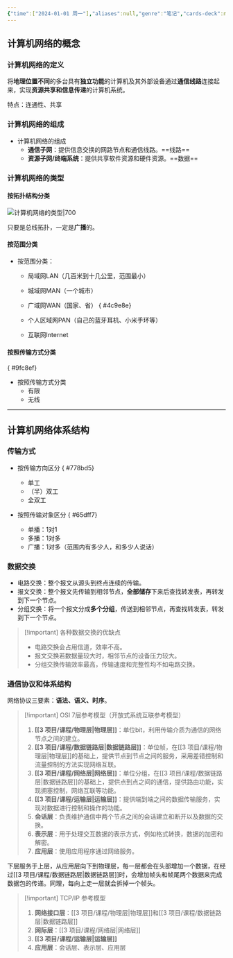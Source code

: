 ```yaml
---
{"time":["2024-01-01 周一"],"aliases":null,"genre":"笔记","cards-deck":null,"tags":["课程/专业必修课"],"key":"期末复习","dg-publish":true,"permalink":"/3 项目/课程/计算机网络概述/","dgPassFrontmatter":true,"noteIcon":"","created":"2024-01-01T20:41:14.360+08:00","updated":"2024-01-04T02:43:00.000+08:00"}
---
```


## 计算机网络的概念

### 计算机网络的定义

将**地理位置不同**的多台具有**独立功能**的计算机及其外部设备通过**通信线路**连接起来，实现**资源共享和信息传递**的计算机系统。

特点：连通性、共享

### 计算机网络的组成

- 计算机网络的组成
	- **通信子网**：提供信息交换的网路节点和通信线路。==线路==
	- **资源子网/终端系统**：提供共享软件资源和硬件资源。==数据==

### 计算机网络的类型

#### 按拓扑结构分类

![计算机网络的类型|700](https://yuluoxianduan-1315229309.cos.ap-shanghai.myqcloud.com/E:/obsidian/202401012057915.jpg)

只要是总线拓扑，一定是**广播**的。
#### 按范围分类

- 按范围分类：
	- 局域网LAN（几百米到十几公里，范围最小）
	- 城域网MAN（一个城市）
	- 广域网WAN（国家、省）
{ #4c9e8e}

	- 个人区域网PAN（自己的蓝牙耳机、小米手环等）
	- 互联网Internet

#### 按照传输方式分类
{ #9fc8ef}


- 按照传输方式分类
	- 有限
	- 无线

---

## 计算机网络体系结构

### 传输方式

- 按传输方向区分
{ #778bd5}

	- 单工
	- （半）双工
	- 全双工
- 按照传输对象区分
{ #65dff7}

	- 单播：1对1
	- 多播：1对多
	- 广播：1对多（范围内有多少人，和多少人说话）

### 数据交换

- 电路交换：整个报文从源头到终点连续的传输。
- 报文交换：整个报文先传输到相邻节点，**全部储存**下来后查找转发表，再转发到下一个节点。
- 分组交换：将一个报文分成**多个分组**，传送到相邻节点，再查找转发表，转发到下一个节点。

>[!important] 各种数据交换的优缺点
>- 电路交换会占用信道，效率不高。
>- 报文交换若数据量较大时，相邻节点的设备压力较大。
>- 分组交换传输效率最高，传输速度和完整性均不如电路交换。

### 通信协议和体系结构

网络协议三要素：**语法、语义、时序**。

> [!important] OSI 7层参考模型（开放式系统互联参考模型）
> 1. **[[3 项目/课程/物理层\|物理层]]**：单位bit，利用传输介质为通信的网络节点之间的建立。
> 2. **[[3 项目/课程/数据链路层\|数据链路层]]**：单位帧，在[[3 项目/课程/物理层\|物理层]]的基础上，提供节点到节点之间的服务，采用差错控制和流量控制的方法实现网络互联。
> 3. **[[3 项目/课程/网络层\|网络层]]**：单位分组，在[[3 项目/课程/数据链路层\|数据链路层]]的基础上，提供点到点之间的通信，提供路由功能，实现拥塞控制，网络互联等功能。
> 4. **[[3 项目/课程/运输层\|运输层]]**：提供端到端之间的数据传输服务，实现对数据进行控制和操作的功能。
> 5. **会话层**：负责维护通信中两个节点之间的会话建立和断开以及数据的交换。
> 6. **表示层**：用于处理交互数据的表示方式，例如格式转换，数据的加密和解密。
> 7. **应用层**：使用应用程序通过网络服务。

下层服务于上层，从应用层向下到物理层，每一层都会在头部增加一个数据，在经过[[3 项目/课程/数据链路层\|数据链路层]]时，会增加帧头和帧尾两个数据来完成数据包的传递。同理，每向上走一层就会拆掉一个帧头。

> [!important] TCP/IP 参考模型
> 1. **网络接口层**：[[3 项目/课程/物理层\|物理层]]和[[3 项目/课程/数据链路层\|数据链路层]]
> 2. **网际层**：[[3 项目/课程/网络层\|网络层]]
> 3. **[[3 项目/课程/运输层\|运输层]]**
> 4. **应用层**：会话层、表示层、应用层


